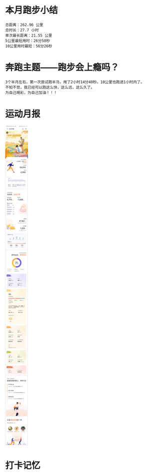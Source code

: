 # 本月跑步小结
```
总距离：262.96 公里
总时长：27.7 小时
单次最长距离：21.55 公里
5公里最短用时：26分50秒
10公里用时最短：56分26秒
```
# 奔跑主题——跑步会上瘾吗？
```
3个半月左右，第一次尝试跑半马，用了2小时14分40秒。10公里也跑进1小时内了。
不知不觉，我已经可以跑这么快，这么远，这么久了。
为自己喝彩，为自己加油！！！
```

# 运动月报
![2020年10月](月报_202010.jpg)

# 打卡记忆
```

```
